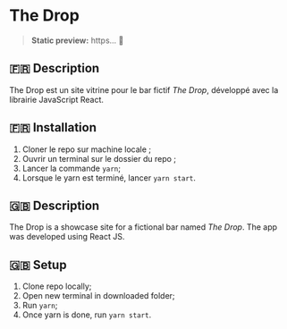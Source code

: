 # The Drop

> **Static preview:** https... 🔗

## 🇫🇷 Description

The Drop est un site vitrine pour le bar fictif *The Drop*, développé avec la librairie JavaScript React.

## 🇫🇷 Installation

1. Cloner le repo sur machine locale ;
2. Ouvrir un terminal sur le dossier du repo ;
3. Lancer la commande `yarn`;
4. Lorsque le yarn est terminé, lancer `yarn start`.

## 🇬🇧 Description

The Drop is a showcase site for a fictional bar named *The Drop*. The app was developed using React JS.

## 🇬🇧 Setup

1. Clone repo locally;
2. Open new terminal in downloaded folder;
3. Run `yarn`;
4. Once yarn is done, run `yarn start`.
